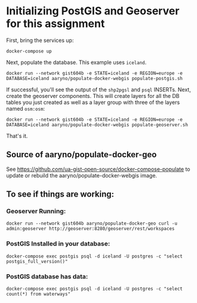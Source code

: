 # Initializing PostGIS and Geoserver for this assignment

First, bring the services up:
```
docker-compose up
```
Next, populate the database. This example uses `iceland`.
```
docker run --network gist604b -e STATE=iceland -e REGION=europe -e DATABASE=iceland aaryno/populate-docker-webgis populate-postgis.sh
```
If successful, you'll see the output of the `shp2pgsl` and `psql` INSERTs.
Next, create the geoserver components. This will create layers for all the DB tables you just created as well as a layer group with three of the layers named `osm:osm`:
```
docker run --network gist604b -e STATE=iceland -e REGION=europe -e DATABASE=iceland aaryno/populate-docker-webgis populate-geoserver.sh
```
That's it.

## Source of aaryno/populate-docker-geo
See https://github.com/ua-gist-open-source/docker-compose-populate to update or rebuild the aaryno/populate-docker-webgis image.

## To see if things are working:

### Geoserver Running:
```
docker run --network gist604b aaryno/populate-docker-geo curl -u admin:geoserver http://geoserver:8280/geoserver/rest/workspaces
```
### PostGIS Installed in your database:
```
docker-compose exec postgis psql -d iceland -U postgres -c "select postgis_full_version()"
```
### PostGIS database has data:
```
docker-compose exec postgis psql -d iceland -U postgres -c "select count(*) from waterways"
```
